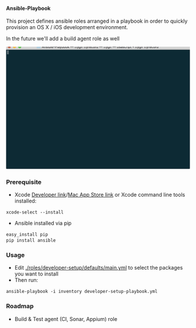 #### Ansible-Playbook

This project defines ansible roles arranged in a playbook in order to quickly
provision an OS X / iOS development environment.

In the future we'll add a build agent role as well

![gif](./docs/example.gif)

### Prerequisite

- Xcode [Developer link](https://developer.apple.com/downloads)/[Mac App Store link](https://itunes.apple.com/us/app/xcode/id497799835) or Xcode command line tools installed:

```shell
xcode-select --install
```


- Ansible installed via pip

```shell
easy_install pip
pip install ansible
```

### Usage

- Edit [./roles/developer-setup/defaults/main.yml](./roles/developer-setup/defaults/main.yml) to select the packages you want to install
- Then run:
```shell
ansible-playbook -i inventory developer-setup-playbook.yml
```

### Roadmap

- Build & Test agent (CI, Sonar, Appium) role
